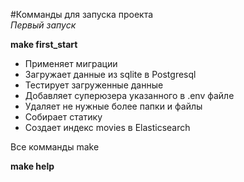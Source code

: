 #Комманды для запуска проекта  
*Первый запуск*  

**make first_start**
- Применяет миграции
- Загружает данные из sqlite в Postgresql
- Тестирует загруженные данные
- Добавляет суперюзера указанного в .env файле
- Удаляет не нужные более папки и файлы
- Собирает статику
- Создает индекс movies в Elasticsearch

Все комманды make  

**make help**